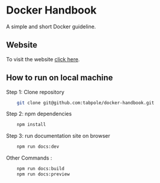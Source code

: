 # Docker Handbook

A simple and short Docker guideline.

## Website

To visit the website [click here](https://tabpole.github.io/getx).

## How to run on local machine

Step 1: Clone repository

```bash
    git clone git@github.com:tabpole/docker-handbook.git
```

Step 2: npm dependencies

```bash
    npm install
```

Step 3: run documentation site on browser

```bash
    npm run docs:dev
```

Other Commands :

```bash
    npm run docs:build
    npm run docs:preview
```
